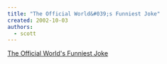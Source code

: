 ```yaml
---
title: "The Official World&#039;s Funniest Joke"
created: 2002-10-03
authors: 
  - scott
---
```


[The Official World's Funniest Joke](http://news.excite.com/odd/article/id/271951|oddlyenough|10-03-2002%3A%3A10%3A42|reuters.html)
